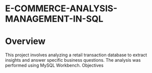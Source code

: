 # E-COMMERCE-ANALYSIS-MANAGEMENT-IN-SQL
# Overview
This project involves analyzing a retail transaction database to extract insights and answer specific business questions. The analysis was performed using MySQL Workbench.
 Objectives
